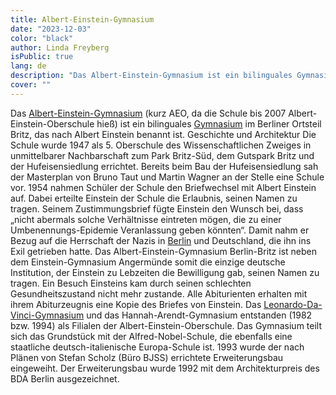 ```yaml
---
title: Albert-Einstein-Gymnasium
date: "2023-12-03"
color: "black"
author: Linda Freyberg
isPublic: true
lang: de
description: "Das Albert-Einstein-Gymnasium ist ein bilinguales Gymnasium im Berliner Ortsteil Britz, das nach Albert Einstein benannt ist."
cover: ""
---
```


Das [Albert-Einstein-Gymnasium](http://schularchive.bbf.dipf.de/index.php/Special:URIResolver/Albert-2DEinstein-2DGymnasium_-2D_Berlin) (kurz AEO, da die Schule bis 2007 Albert-Einstein-Oberschule hieß) ist ein bilinguales [Gymnasium](http://schularchive.bbf.dipf.de/index.php/Special:URIResolver/Gymnasium) im Berliner Ortsteil Britz, das nach Albert Einstein benannt ist.
Geschichte und Architektur
Die Schule wurde 1947 als 5. Oberschule des Wissenschaftlichen Zweiges in unmittelbarer Nachbarschaft zum Park Britz-Süd, dem Gutspark Britz und der Hufeisensiedlung errichtet. Bereits beim Bau der Hufeisensiedlung sah der Masterplan von Bruno Taut und Martin Wagner an der Stelle eine Schule vor.
1954 nahmen Schüler der Schule den Briefwechsel mit Albert Einstein auf. Dabei erteilte Einstein der Schule die Erlaubnis, seinen Namen zu tragen. Seinem Zustimmungsbrief fügte Einstein den Wunsch bei, dass „nicht abermals solche Verhältnisse eintreten mögen, die zu einer Umbenennungs-Epidemie Veranlassung geben könnten“. Damit nahm er Bezug auf die Herrschaft der Nazis in [Berlin](http://schularchive.bbf.dipf.de/index.php/Special:URIResolver/Berlin) und Deutschland, die ihn ins Exil getrieben hatte. Das Albert-Einstein-Gymnasium Berlin-Britz ist neben dem Einstein-Gymnasium Angermünde somit die einzige deutsche Institution, der Einstein zu Lebzeiten die Bewilligung gab, seinen Namen zu tragen. Ein Besuch Einsteins kam durch seinen schlechten Gesundheitszustand nicht mehr zustande. Alle Abiturienten erhalten mit ihrem Abiturzeugnis eine Kopie des Briefes von Einstein.
Das [Leonardo-Da-Vinci-Gymnasium](http://schularchive.bbf.dipf.de/index.php/Special:URIResolver/Leonardo-2Dda-2DVinci-2DGymnasium_Berlin-23_QUERY19b1e4f18ba2370da24caf80045830c6) und das Hannah-Arendt-Gymnasium entstanden (1982 bzw. 1994) als Filialen der Albert-Einstein-Oberschule. Das Gymnasium teilt sich das Grundstück mit der Alfred-Nobel-Schule, die ebenfalls eine staatliche deutsch-italienische Europa-Schule ist.
1993 wurde der nach Plänen von Stefan Scholz (Büro BJSS) errichtete Erweiterungsbau eingeweiht. Der Erweiterungsbau wurde 1992 mit dem Architekturpreis des BDA Berlin ausgezeichnet.
